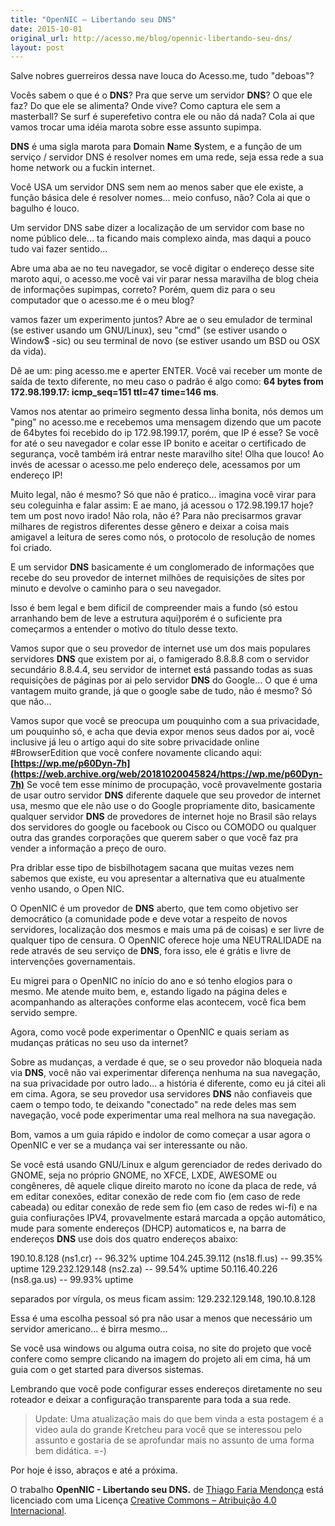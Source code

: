 ```yaml
---
title: "OpenNIC – Libertando seu DNS"
date: 2015-10-01
original_url: http://acesso.me/blog/opennic-libertando-seu-dns/
layout: post
---
```


Salve nobres guerreiros dessa nave louca do Acesso.me, tudo "deboas"?

Vocês sabem o que é o **DNS**? Pra que serve um servidor **DNS**? O que ele faz? Do que ele se alimenta? Onde vive? Como captura ele sem a masterball? Se surf é superefetivo contra ele ou não dá nada? Cola ai que vamos trocar uma idéia marota sobre esse assunto supimpa.

**DNS** é uma sigla marota para **D**omain **N**ame **S**ystem, e a função de um serviço / servidor DNS é resolver nomes em uma rede, seja essa rede a sua home network ou a fuckin internet.

Você USA um servidor DNS sem nem ao menos saber que ele existe, a função básica dele é resolver nomes... meio confuso, não? Cola ai que o bagulho é louco.

Um servidor DNS sabe dizer a localização de um servidor com base no nome público dele... ta ficando mais complexo ainda, mas daqui a pouco tudo vai fazer sentido...

Abre uma aba ae no teu navegador, se você digitar o endereço desse site maroto aqui, o acesso.me você vai vir parar nessa maravilha de blog cheia de informações supimpas, correto? Porém, quem diz para o seu computador que o acesso.me é o meu blog?

vamos fazer um experimento juntos? Abre ae o seu emulador de terminal (se estiver usando um GNU/Linux), seu "cmd" (se estiver usando o Window$ -sic) ou seu terminal de novo (se estiver usando um BSD ou OSX da vida).

Dê ae um: ping acesso.me e aperter ENTER. Você vai receber um monte de saída de texto diferente, no meu caso o padrão é algo como: **64 bytes from 172.98.199.17: icmp\_seq=151 ttl=47 time=146 ms**.

Vamos nos atentar ao primeiro segmento dessa linha bonita, nós demos um "ping" no acesso.me e recebemos uma mensagem dizendo que um pacote de 64bytes foi recebido do ip 172.98.199.17, porém, que IP é esse? Se você for até o seu navegador e colar esse IP bonito e aceitar o certificado de segurança, você também irá entrar neste maravilho site! Olha que louco! Ao invés de acessar o acesso.me pelo endereço dele, acessamos por um endereço IP!

Muito legal, não é mesmo? Só que não é pratico... imagina você virar para seu coleguinha e falar assim:
E ae mano, já acessou o 172.98.199.17 hoje? tem um post novo irado!
Não rola, não é? Para não precisarmos gravar milhares de registros diferentes desse gênero e deixar a coisa mais amigavel a leitura de seres como nós, o protocolo de resolução de nomes foi criado.

E um servidor **DNS** basicamente é um conglomerado de informações que recebe do seu provedor de internet milhões de requisições de sites por minuto e devolve o caminho para o seu navegador.

Isso é bem legal e bem dificil de compreender mais a fundo (só estou arranhando bem de leve a estrutura aqui)porém é o suficiente pra começarmos a entender o motivo do título desse texto.

Vamos supor que o seu provedor de internet use um dos mais populares servidores **DNS** que existem por ai, o famigerado 8.8.8.8 com o servidor secundário 8.8.4.4, seu servidor de internet está passando todas as suas requisições de páginas por ai pelo servidor **DNS** do Google... O que é uma vantagem muito grande, já que o google sabe de tudo, não é mesmo? Só que não...

Vamos supor que você se preocupa um pouquinho com a sua privacidade, um pouquinho só, e acha que devia expor menos seus dados por ai, vocẽ inclusive já leu o artigo aqui do site sobre privacidade online #BrowserEdition que você confere novamente clicando aqui: **[https://wp.me/p60Dyn-7h](https://web.archive.org/web/20181020045824/https://wp.me/p60Dyn-7h)** Se você tem esse mínimo de procupação, você provavelmente gostaria de usar outro servidor **DNS** diferente daquele que seu provedor de internet usa, mesmo que ele não use o do Google propriamente dito, basicamente qualquer servidor **DNS** de provedores de internet hoje no Brasil são relays dos servidores do google ou facebook ou Cisco ou COMODO ou qualquer outra das grandes corporações que querem saber o que vocẽ faz pra vender a informação a preço de ouro.

Pra driblar esse tipo de bisbilhotagem sacana que muitas vezes nem sabemos que existe, eu vou apresentar a alternativa que eu atualmente venho usando, o Open NIC.

O OpenNIC é um provedor de **DNS** aberto, que tem como objetivo ser democrático (a comunidade pode e deve votar a respeito de novos servidores, localização dos mesmos e mais uma pá de coisas) e ser livre de qualquer tipo de censura. O OpenNIC oferece hoje uma NEUTRALIDADE na rede através de seu serviço de **DNS**, fora isso, ele é grátis e livre de intervenções governamentais.

Eu migrei para o OpenNIC no início do ano e só tenho elogios para o mesmo. Me atende muito bem, e, estando ligado na página deles e acompanhando as alterações conforme elas acontecem, você fica bem servido sempre.

Agora, como você pode experimentar o OpenNIC e quais seriam as mudanças práticas no seu uso da internet?

Sobre as mudanças, a verdade é que, se o seu provedor não bloqueia nada via **DNS**, você não vai experimentar diferença nenhuma na sua navegação, na sua privacidade por outro lado... a história é diferente, como eu já citei ali em cima. Agora, se seu provedor usa servidores **DNS** não confiaveis que caem o tempo todo, te deixando "conectado" na rede deles mas sem navegação, você pode experimentar uma real melhora na sua navegação.

Bom, vamos a um guia rápido e indolor de como começar a usar agora o OpenNIC e ver se a mudança vai ser interessante ou não.

Se você está usando GNU/Linux e algum gerenciador de redes derivado do GNOME, seja no próprio GNOME, no XFCE, LXDE, AWESOME ou congêneres, dê aquele clique direito maroto no ícone da placa de rede, vá em editar conexões, editar conexão de rede com fio (em caso de rede cabeada) ou editar conexão de rede sem fio (em caso de redes wi-fi) e na guia confiurações IPV4, provavelmente estará marcada a opção automático, mude para somente endereços (DHCP) automaticos e, na barra de endereços **DNS** use dois dos quatro endereços abaixo:

190.10.8.128 (ns1.cr) -- 96.32% uptime
104.245.39.112 (ns18.fl.us) -- 99.35% uptime
129.232.129.148 (ns2.za) -- 99.54% uptime
50.116.40.226 (ns8.ga.us) -- 99.93% uptime

separados por vírgula, os meus ficam assim: 129.232.129.148, 190.10.8.128

Essa é uma escolha pessoal só pra não usar a menos que necessário um servidor americano... é birra mesmo...

Se você usa windows ou alguma outra coisa, no site do projeto que você confere como sempre clicando na imagem do projeto ali em cima, há um guia com o get started para diversos sistemas.

Lembrando que você pode configurar esses endereços diretamente no seu roteador e deixar a configuração transparente para toda a sua rede.

> Update: Uma atualização mais do que bem vinda a esta postagem é a video aula do grande Kretcheu para você que se interessou pelo assunto e gostaria de se aprofundar mais no assunto de uma forma bem didática. =-)

Por hoje é isso, abraços e até a próxima.

O trabalho **OpenNIC - Libertando seu DNS.** de [Thiago Faria Mendonça](https://web.archive.org/web/20181020045824/http://acesso.me/acesso/o-mundo-hacker/) está licenciado com uma Licença [Creative Commons – Atribuição 4.0 Internacional](https://web.archive.org/web/20181020045824/http://creativecommons.org/licenses/by/4.0/).